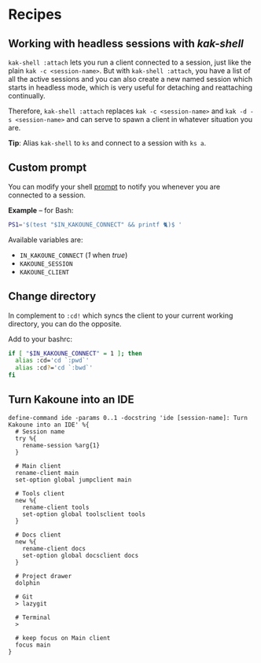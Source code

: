 # Recipes

## Working with headless sessions with _kak-shell_

`kak-shell :attach` lets you run a client connected to a session, just like the plain `kak -c <session-name>`.
But with `kak-shell :attach`, you have a list of all the active sessions and you can also create a new named session
which starts in headless mode, which is very useful for detaching and reattaching continually.

Therefore, `kak-shell :attach` replaces `kak -c <session-name>` and `kak -d -s <session-name>`
and can serve to spawn a client in whatever situation you are.

**Tip**: Alias `kak-shell` to `ks` and connect to a session with `ks a`.

## Custom prompt

You can modify your shell [prompt][Prompt customization] to notify you whenever you are connected to a session.

[Prompt customization]: https://wiki.archlinux.org/index.php/Bash/Prompt_customization

**Example** – for Bash:

``` bash
PS1='$(test "$IN_KAKOUNE_CONNECT" && printf 🐈)$ '
```

Available variables are:

- `IN_KAKOUNE_CONNECT` (_1_ when _true_)
- `KAKOUNE_SESSION`
- `KAKOUNE_CLIENT`

## Change directory

In complement to `:cd!` which syncs the client to your current working directory,
you can do the opposite.

Add to your bashrc:

``` bash
if [ "$IN_KAKOUNE_CONNECT" = 1 ]; then
  alias :cd='cd `:pwd`'
  alias :cd?='cd `:bwd`'
fi
```

## Turn Kakoune into an IDE

``` kak
define-command ide -params 0..1 -docstring 'ide [session-name]: Turn Kakoune into an IDE' %{
  # Session name
  try %{
    rename-session %arg{1}
  }

  # Main client
  rename-client main
  set-option global jumpclient main

  # Tools client
  new %{
    rename-client tools
    set-option global toolsclient tools
  }

  # Docs client
  new %{
    rename-client docs
    set-option global docsclient docs
  }

  # Project drawer
  dolphin

  # Git
  > lazygit

  # Terminal
  >
  
  # keep focus on Main client
  focus main
}
```
